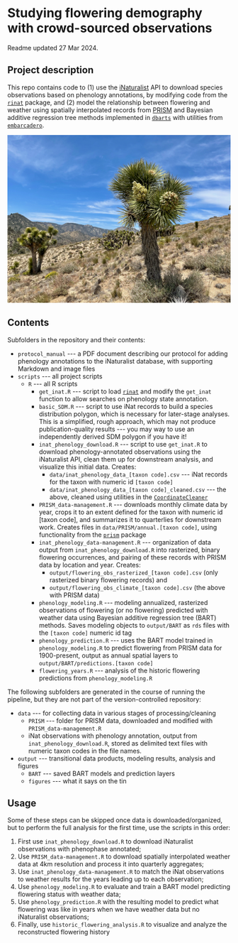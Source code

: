 Studying flowering demography with crowd-sourced observations 
==============================================================

Readme updated 27 Mar 2024. 


Project description
-------------------

This repo contains code to (1) use the [iNaturalist](https://www.inaturalist.org) API to download species observations based on phenology annotations, by modifying code from the [`rinat`](https://cran.r-project.org/web/packages/rinat/index.html) package, and (2) model the relationship between flowering and weather using spatially interpolated records from [PRISM](https://prism.oregonstate.edu) and Bayesian additive regression tree methods implemented in [`dbarts`](https://cran.r-project.org/web/packages/dbarts) with utilities from [`embarcadero`](https://github.com/cjcarlson/embarcadero).


![A Joshua tree with, a conical cluster of white-green flowers on one branch and a cluster of green, golf-ball-sized fruits on another](protocol_manual/Joshua_tree_flowering_fruiting.jpeg "A Joshua tree bearing open flowers and mature fruit, in Walker Pass, California")


Contents
--------

Subfolders in the repository and their contents:
 
- `protocol_manual` --- a PDF document describing our protocol for adding phenology annotations to the iNaturalist database, with supporting Markdown and image files
- `scripts` --- all project scripts
	- `R` --- all R scripts
		- `get_inat.R` --- script to load [`rinat`](https://cran.r-project.org/web/packages/rinat/index.html) and modify the `get_inat` function to allow searches on phenology state annotation.
		- `basic_SDM.R` --- script to use iNat records to build a species distribution polygon, which is necessary for later-stage analyses. This is a simplified, rough approach, which may not produce publication-quality results --- you may way to use an independently derived SDM polygon if you have it!
		- `inat_phenology_download.R` --- script to use `get_inat.R` to download phenology-annotated observations using the iNaturalist API, clean them up for downstream analysis, and visualize this initial data. Creates:
			- `data/inat_phenology_data_[taxon code].csv` --- iNat records for the taxon with numeric id `[taxon code]`
			- `data/inat_phenology_data_[taxon code]_cleaned.csv` --- the above, cleaned using utilities in the [`CoordinateCleaner`](https://ropensci.github.io/CoordinateCleaner/)
		- `PRISM_data-management.R` --- downloads monthly climate data by year, crops it to an extent defined for the  taxon with numeric id [taxon code], and summarizes it to quarterlies for downstream work. Creates files in `data/PRISM/annual.[taxon code]`, using functionality from the [`prism`](https://cran.r-project.org/web/packages/prism/index.html) package
		- `inat_phenology_data-management.R` --- organization of data output from `inat_phenology_download.R` into rasterized, binary flowering occurrences, and pairing of these records with PRISM data by location and year. Creates: 
			- `output/flowering_obs_rasterized_[taxon code].csv` (only rasterized binary flowering records) and 
			- `output/flowering_obs_climate_[taxon code].csv` (the above with PRISM data)
		- `phenology_modeling.R` --- modeling annualized, rasterized observations of flowering (or no flowering) predicted with weather data using Bayesian additive regression tree (BART) methods. Saves modeling objects to `output/BART` as `rds` files with the `[taxon code]` numeric id tag
		- `phenology_prediction.R` --- uses the BART model trained in  `phenology_modeling.R` to predict flowering from PRISM data for 1900-present, output as annual spatial layers to `output/BART/predictions.[taxon code]`
		- `flowering_years.R` --- analysis of the historic flowering predictions from `phenology_modeling.R`

The following subfolders are generated in the course of running the pipeline, but they are not part of the version-controlled repository:

- `data` --- for collecting data in various stages of processing/cleaning
	- `PRISM` --- folder for PRISM data, downloaded and modified with `PRISM_data-management.R`
	- iNat observations with phenology annotation, output from `inat_phenology_download.R`, stored as delimited text files with numeric taxon codes in the file names. 
- `output` --- transitional data products, modeling results, analysis and figures
	- `BART` --- saved BART models and prediction layers
	- `figures` --- what it says on the tin
	
	
Usage
-----

Some of these steps can be skipped once data is downloaded/organized, but to perform the full analysis for the first time, use the scripts in this order:

1. First use `inat_phenology_download.R` to download iNaturalist observations with phenophase annotated;
2. Use `PRISM_data-management.R` to download spatially interpolated weather data at 4km resolution and process it into quarterly aggregates;
3. Use `inat_phenology_data-management.R` to match the iNat observations to weather results for the years leading up to each observation;
4. Use `phenology_modeling.R` to evaluate and train a BART model predicting flowering status with weather data; 
5. Use `phenology_prediction.R` with the resulting model to predict what flowering was like in years when we have weather data but no iNaturalist observations;
6. Finally, use `historic_flowering_analysis.R` to visualize and analyze the reconstructed flowering history

